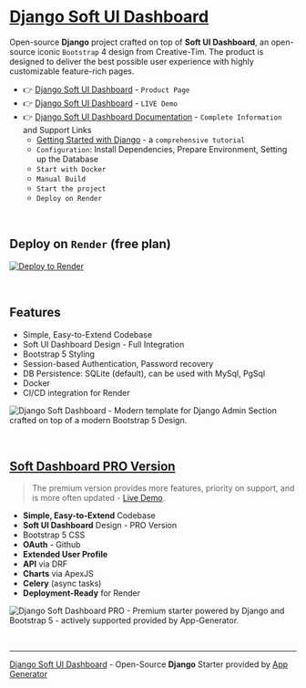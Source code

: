 
# [Django Soft UI Dashboard](https://app-generator.dev/product/soft-ui-dashboard/django/)

Open-source **Django** project crafted on top of **Soft UI Dashboard**, an open-source iconic `Bootstrap` 4 design from Creative-Tim.
The product is designed to deliver the best possible user experience with highly customizable feature-rich pages. 

- 👉 [Django Soft UI Dashboard](https://app-generator.dev/product/soft-ui-dashboard/django/) - `Product Page`
- 👉 [Django Soft UI Dashboard](https://django-soft-dash.onrender.com/) - `LIVE Demo` 
- 👉 [Django Soft UI Dashboard Documentation](https://app-generator.dev/docs/products/django/soft-ui-dashboard/index.html) - `Complete Information` and Support Links
  - [Getting Started with Django](https://app-generator.dev/docs/technologies/django/index.html) - a `comprehensive tutorial`
  - `Configuration`: Install Dependencies, Prepare Environment, Setting up the Database 
  - `Start with Docker`
  - `Manual Build`
  - `Start the project`
  - `Deploy on Render`
 
<br />

## Deploy on `Render` (free plan)

[![Deploy to Render](https://render.com/images/deploy-to-render-button.svg)](https://render.com/deploy)

<br /> 

## Features

- Simple, Easy-to-Extend Codebase
- Soft UI Dashboard Design - Full Integration 
- Bootstrap 5 Styling 
- Session-based Authentication, Password recovery
- DB Persistence: SQLite (default), can be used with MySql, PgSql
- Docker 
- CI/CD integration for Render 

![Django Soft Dashboard - Modern template for Django Admin Section crafted on top of a modern Bootstrap 5 Design.](https://github.com/user-attachments/assets/2dd7adf3-bf5f-4894-b585-3696e7a8606f)

<br />

## [Soft Dashboard PRO Version](https://app-generator.dev/product/soft-ui-dashboard-pro/django/)

> The premium version provides more features, priority on support, and is more often updated - [Live Demo](https://django-soft-dash-pro.onrender.com/).

- **Simple, Easy-to-Extend** Codebase
- **Soft UI Dashboard** Design - PRO Version
- Bootstrap 5 CSS
- **OAuth** - Github
- **Extended User Profile**
- **API** via DRF 
- **Charts** via ApexJS 
- **Celery** (async tasks)
- **Deployment-Ready** for Render 

![Django Soft Dashboard PRO - Premium starter powered by Django and Bootstrap 5 - actively supported provided by App-Generator.](https://github.com/user-attachments/assets/828b0f83-1a37-4390-8685-411b4f408cdb)

<br />

---
[Django Soft UI Dashboard](https://app-generator.dev/product/soft-ui-dashboard/django/) - Open-Source **Django** Starter provided by [App Generator](https://app-generator.dev)
